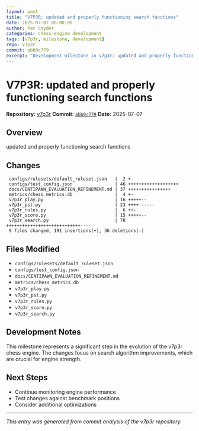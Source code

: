 ```yaml
---
layout: post
title: "V7P3R: updated and properly functioning search functions"
date: 2025-07-07 00:00:00 
author: Pat Snyder
categories: chess-engine development
tags: [v7p3r, milestone, development]
repo: v7p3r
commit: abb0c779
excerpt: "Development milestone in v7p3r: updated and properly functioning search functions"
---
```


# V7P3R: updated and properly functioning search functions

**Repository:** [v7p3r](https://github.com/pssnyder/v7p3r)
**Commit:** [`abb0c779`](https://github.com/pssnyder/v7p3r/commit/abb0c7799a34f06bde4032ab2dcc15bd809f56bf)
**Date:** 2025-07-07

## Overview

updated and properly functioning search functions

## Changes

```
 configs/rulesets/default_ruleset.json   |  2 +-
 configs/test_config.json                | 46 +++++++++++++++++++
 docs/CENTIPAWN_EVALUATION_REFINEMENT.md | 37 ++++++++++++++++
 metrics/chess_metrics.db                |  4 +-
 v7p3r_play.py                           | 16 +++++--
 v7p3r_pst.py                            | 23 ++++------
 v7p3r_rules.py                          |  6 ++-
 v7p3r_score.py                          | 15 +++++--
 v7p3r_search.py                         | 78 ++++++++++++++++++++++++++++-----
 9 files changed, 191 insertions(+), 36 deletions(-)
```

## Files Modified

- `configs/rulesets/default_ruleset.json`
- `configs/test_config.json`
- `docs/CENTIPAWN_EVALUATION_REFINEMENT.md`
- `metrics/chess_metrics.db`
- `v7p3r_play.py`
- `v7p3r_pst.py`
- `v7p3r_rules.py`
- `v7p3r_score.py`
- `v7p3r_search.py`

## Development Notes

This milestone represents a significant step in the evolution of the v7p3r chess engine. The changes focus on search algorithm improvements, which are crucial for engine strength.

## Next Steps

- Continue monitoring engine performance
- Test changes against benchmark positions
- Consider additional optimizations

---

*This entry was generated from commit analysis of the v7p3r repository.*
